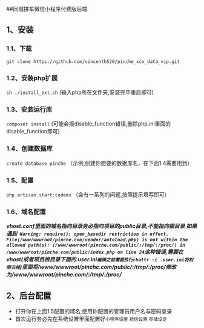 ##同城拼车微信小程序付费版后端

## 1、安装

### 1.1、下载
`git clone https://github.com/vincenth520/pinche_xcx_data_vip.git`

### 1.2、安装php扩展
`sh ./install_ext.sh`
(输入php所在文件夹,安装完毕重启即可)


### 1.3、安装运行库
`composer install`
(可能会报disable_function错误,删除php.ini里面的disable_function即可)

### 1.4、创建数据库
`create database pinche`
（示例,创建你想要的数据库名，在下面1.4需要用到）

### 1.5、配置
`php artisan start:codems`
（会有一系列的问题,按照提示填写即可）

### 1.6、域名配置

***vhost.conf里面的域名指向目录务必指向项目的public目录,不能指向根目录***
***如果遇到`
Warning: require(): open_basedir restriction in effect. File(/www/wwwroot/pinche.com/vendor/autoload.php) is not within the allowed path(s): (/www/wwwroot/pinche.com/public/:/tmp/:/proc/) in /www/wwwroot/pinche.com/public/index.php on line 24`这种错误,需要在vhost(或者项目根目录下面的.user.ini`编辑之前需要执行chattr -i .user.ini将权限去掉`)里面将/www/wwwroot/pinche.com/public/:/tmp/:/proc/修改为/www/wwwroot/pinche.com/:/tmp/:/proc/***

## 2、后台配置

- 打开你在上面1.5配置的域名,使用你配置的管理员用户名与密码登录
- 首次运行务必先在系统设置里面配置好`小程序设置` `短信设置` `存储设定` 


